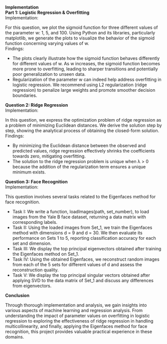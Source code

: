 **Implementation** <br>
**Part 1: Logistic Regression & Overfitting** <br>
Implementation: <br>

For this question, we plot the sigmoid function for three different values of the parameter w: 1, 5, and 100. Using Python and its libraries, particularly matplotlib, we generate the plots to visualize the behavior of the sigmoid function concerning varying values of w. <br>
Findings:

- The plots clearly illustrate how the sigmoid function behaves differently for different values of w. As w increases, the sigmoid function becomes more prone to overfitting, leading to sharper transitions and potentially poor generalization to unseen data.
- Regularization of the parameter w can indeed help address overfitting in logistic regression. We recommend using L2 regularization (ridge regression) to penalize large weights and promote smoother decision boundaries.

**Question 2: Ridge Regression** <br>
Implementation:

In this question, we express the optimization problem of ridge regression as a problem of minimizing Euclidean distances. We derive the solution step by step, showing the analytical process of obtaining the closed-form solution.
Findings:

- By minimizing the Euclidean distance between the observed and predicted values, ridge regression effectively shrinks the coefficients towards zero, mitigating overfitting.
- The solution to the ridge regression problem is unique when λ > 0 because the addition of the regularization term ensures a unique minimum exists.

**Question 3: Face Recognition** <br>
Implementation:

This question involves several tasks related to the Eigenfaces method for face recognition.

- Task I: We write a function, loadImages(path, set_number), to load images from the Yale B face dataset, returning a data matrix with corresponding labels.
- Task II: Using the loaded images from Set_1, we train the Eigenfaces method with dimensions d = 9 and d = 30. We then evaluate its performance on Sets 1 to 5, reporting classification accuracy for each set and dimension.
- Task III: We display the top principal eigenvectors obtained after training the Eigenfaces method on Set_1.
- Task IV: Using the obtained Eigenfaces, we reconstruct random images from each of the 5 sets for different values of d and assess the reconstruction quality.
- Task V: We display the top principal singular vectors obtained after applying SVD to the data matrix of Set_1 and discuss any differences from eigenvectors.

**Conclusion**

Through thorough implementation and analysis, we gain insights into various aspects of machine learning and regression analysis. From understanding the impact of parameter values on overfitting in logistic regression to exploring the effectiveness of ridge regression in handling multicollinearity, and finally, applying the Eigenfaces method for face recognition, this project provides valuable practical experience in these domains.
